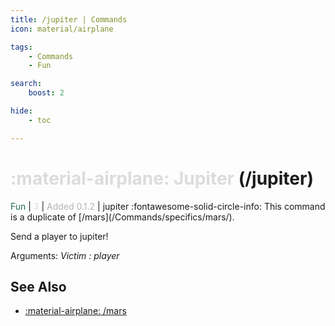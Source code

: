 ```yaml
---
title: /jupiter | Commands
icon: material/airplane

tags:
    - Commands
    - Fun

search:
    boost: 2

hide:
    - toc

---
```

# <p style="color: rgb(220,220,220); display: inline;">:material-airplane: Jupiter</p> (/jupiter)
<div style="display:inline;">
<p style="color: #216E4E; display: inline;">Fun</p> | <p style="color: rgb(220,220,220); display: inline;">3</p> | <p style="color: rgb(180,180,180); display: inline;"> Added 0.1.2</p> | jupiter
</div>
:fontawesome-solid-circle-info: This command is a duplicate of [/mars](/Commands/specifics/mars/).

Send a player to jupiter!

Arguments: _Victim : player_

## See Also
* [:material-airplane: /mars](/Commands/specifics/mars/)
